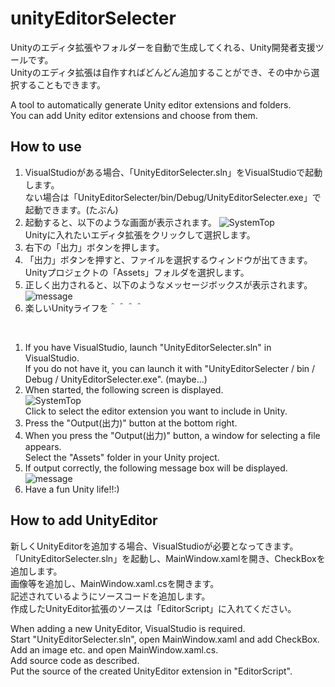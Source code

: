 # unityEditorSelecter
Unityのエディタ拡張やフォルダーを自動で生成してくれる、Unity開発者支援ツールです。<br>
Unityのエディタ拡張は自作すればどんどん追加することができ、その中から選択することもできます。<br>

A tool to automatically generate Unity editor extensions and folders.<br>
You can add Unity editor extensions and choose from them.<br>

## How to use
1. VisualStudioがある場合、「UnityEditorSelecter.sln」をVisualStudioで起動します。<br>
ない場合は「UnityEditorSelecter/bin/Debug/UnityEditorSelecter.exe」で起動できます。(たぶん)
2. 起動すると、以下のような画面が表示されます。
![SystemTop](https://user-images.githubusercontent.com/39897091/75446380-a83b6a80-59aa-11ea-865f-395c21702c2c.png)<br>
Unityに入れたいエディタ拡張をクリックして選択します。
3. 右下の「出力」ボタンを押します。
4. 「出力」ボタンを押すと、ファイルを選択するウィンドウが出てきます。<br>
Unityプロジェクトの「Assets」フォルダを選択します。
5. 正しく出力されると、以下のようなメッセージボックスが表示されます。<br>
![message](https://user-images.githubusercontent.com/39897091/75446845-868eb300-59ab-11ea-8445-2ad259b9f0d3.png)
6. 楽しいUnityライフを＾＾＾＾
<br>

1. If you have VisualStudio, launch "UnityEditorSelecter.sln" in VisualStudio.<br>
If you do not have it, you can launch it with "UnityEditorSelecter / bin / Debug / UnityEditorSelecter.exe". (maybe...)
2. When started, the following screen is displayed.<br>
![SystemTop](https://user-images.githubusercontent.com/39897091/75446380-a83b6a80-59aa-11ea-865f-395c21702c2c.png)<br>
Click to select the editor extension you want to include in Unity.
3. Press the "Output(出力)" button at the bottom right.
4. When you press the "Output(出力)" button, a window for selecting a file appears.<br>
Select the "Assets" folder in your Unity project.
5. If output correctly, the following message box will be displayed.<br>
![message](https://user-images.githubusercontent.com/39897091/75446845-868eb300-59ab-11ea-8445-2ad259b9f0d3.png)
6. Have a fun Unity life!!:)

## How to add UnityEditor
新しくUnityEditorを追加する場合、VisualStudioが必要となってきます。<br>
「UnityEditorSelecter.sln」を起動し、MainWindow.xamlを開き、CheckBoxを追加します。<br>
画像等を追加し、MainWindow.xaml.csを開きます。<br>
記述されているようにソースコードを追加します。<br>
作成したUnityEditor拡張のソースは「EditorScript」に入れてください。<br>

When adding a new UnityEditor, VisualStudio is required. <br>
Start "UnityEditorSelecter.sln", open MainWindow.xaml and add CheckBox. <br>
Add an image etc. and open MainWindow.xaml.cs. <br>
Add source code as described. <br>
Put the source of the created UnityEditor extension in "EditorScript". <br>



